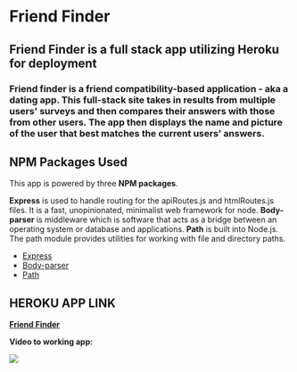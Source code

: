 # Friend Finder

## Friend Finder is a full stack app utilizing Heroku for deployment

### Friend finder is a friend compatibility-based application - aka a dating app. This full-stack site takes in results from multiple users' surveys and then compares their answers with those from other users. The app then displays the name and picture of the user that best matches the current users' answers.

## NPM Packages Used

This app is powered by three **NPM packages**.

**Express** is used to handle routing for the apiRoutes.js and htmlRoutes.js files. It is a fast, unopinionated, minimalist web framework for node.
**Body-parser** is middleware which is software that acts as a bridge between an operating system or database and applications.
**Path** is built into Node.js. The path module provides utilities for working with file and directory paths.

   * [Express](https://www.npmjs.com/package/express)
   * [Body-parser](https://www.npmjs.com/package/body-parser)
   * [Path](https://www.npmjs.com/package/path)
   
## HEROKU APP LINK

 **[Friend Finder](https://gibbons-friend-finder.herokuapp.com/)**

**Video to working app:**

 [![](http://img.youtube.com/vi/SlLeRUL7kFY/0.jpg)](http://www.youtube.com/watch?v=SlLeRUL7kFY "Friend Finder App")
